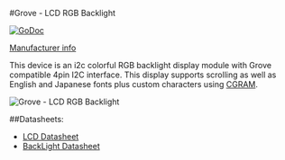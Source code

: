 #Grove - LCD RGB Backlight

[![GoDoc](http://godoc.org/github.com/goiot/devices/grove/lcdgobacklight?status.svg)](http://godoc.org/github.com/goiot/devices/grove/lcdgobacklight)

[Manufacturer info](http://www.seeedstudio.com/wiki/Grove_-_LCD_RGB_Backlight)

This device is an i2c colorful RGB backlight display module with Grove compatible
4pin I2C interface.
This display supports scrolling as well as English and Japanese fonts plus custom characters using [CGRAM](http://www.8051projects.net/lcd-interfacing/lcd-custom-character.php).

![Grove - LCD RGB Backlight](http://www.seeedstudio.com/wiki/images/thumb/0/03/Serial_LEC_RGB_Backlight_Lcd.jpg/500px-Serial_LEC_RGB_Backlight_Lcd.jpg)

##Datasheets:

* [LCD Datasheet](http://www.seeedstudio.com/wiki/images/0/03/JHD1214Y_YG_1.0.pdf)
* [BackLight Datasheet](http://www.seeedstudio.com/wiki/images/1/1c/PCA9633.pdf)
